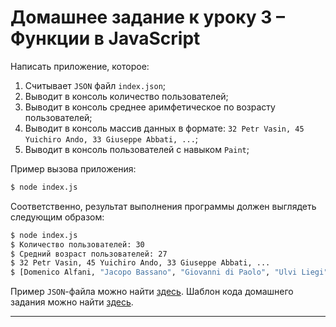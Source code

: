 # Домашнее задание к уроку 3 – Функции в JavaScript

Написать приложение, которое:
1. Считывает `JSON` файл `index.json`;
2. Выводит в консоль количество пользователей;
3. Выводит в консоль среднее аримфетическое по возрасту пользователей;
4. Выводит в консоль массив данных в формате: `32 Petr Vasin, 45 Yuichiro Ando, 33 Giuseppe Abbati, ...`;
5. Выводит в консоль пользователей с навыком `Paint`;

Пример вызова приложения:
```bash
$ node index.js
```

Соответственно, результат выполнения программы должен выглядеть следующим образом:

```bash
$ node index.js
$ Количество пользователей: 30
$ Средний возраст пользователей: 27
$ 32 Petr Vasin, 45 Yuichiro Ando, 33 Giuseppe Abbati, ...
$ [Domenico Alfani, "Jacopo Bassano", "Giovanni di Paolo", "Ulvi Liegi"]
```

Пример `JSON`-файла можно найти [здесь](index.json).
Шаблон кода домашнего задания можно найти [здесь](index.js).

---
